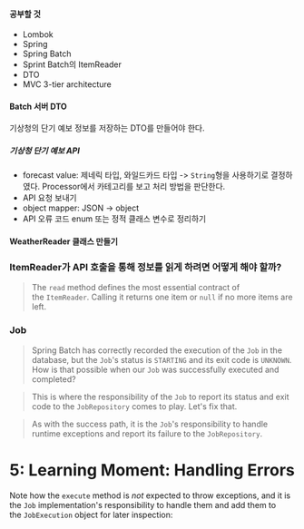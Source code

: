 #### 공부할 것

- Lombok
- Spring
- Spring Batch
- Sprint Batch의 ItemReader
- DTO
- MVC 3-tier architecture

#### Batch 서버 DTO

기상청의 단기 예보 정보를 저장하는 DTO를 만들어야 한다.

##### 기상청 단기 예보 API

- forecast value: 제네릭 타입, 와일드카드 타입 -> `String`형을 사용하기로 결정하였다. Processor에서 카테고리를 보고 처리 방법을 판단한다.
- API 요청 보내기
- object mapper: JSON -> object
- API 오류 코드 enum 또는 정적 클래스 변수로 정리하기

#### WeatherReader 클래스 만들기

### ItemReader가 API 호출을 통해 정보를 읽게 하려면 어떻게 해야 할까?

> The `read` method defines the most essential contract of the `ItemReader`. Calling it returns one item or `null` if no more items are left.

### Job

> Spring Batch has correctly recorded the execution of the `Job` in the database, but the `Job`'s status is `STARTING` and its exit code is `UNKNOWN`. How is that possible when our `Job` was successfully executed and completed?

> This is where the responsibility of the `Job` to report its status and exit code to the `JobRepository` comes to play. Let's fix that.

> As with the success path, it is the `Job`'s responsibility to handle runtime exceptions and report its failure to the `JobRepository`.

# 5: Learning Moment: Handling Errors

Note how the `execute` method is _not_ expected to throw exceptions, and it is the `Job` implementation's responsibility to handle them and add them to the `JobExecution` object for later inspection: